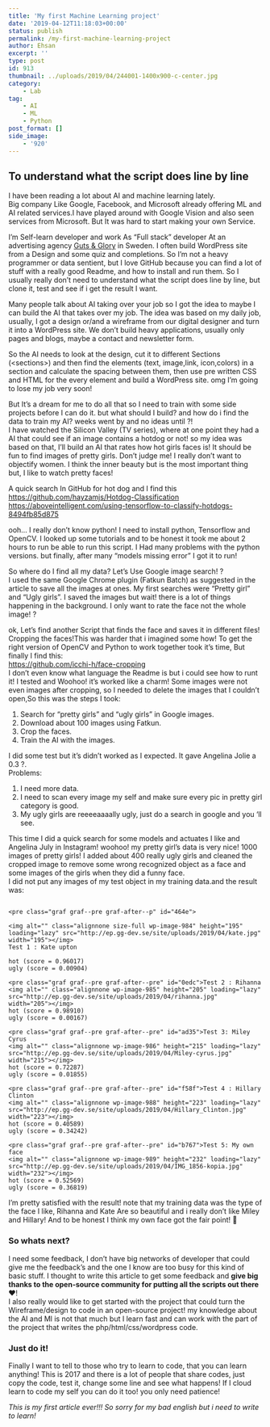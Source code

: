 ```yaml
---
title: 'My first Machine Learning project'
date: '2019-04-12T11:18:03+00:00'
status: publish
permalink: /my-first-machine-learning-project
author: Ehsan
excerpt: ''
type: post
id: 913
thumbnail: ../uploads/2019/04/244001-1400x900-c-center.jpg
category:
    - Lab
tag:
    - AI
    - ML
    - Python
post_format: []
side_image:
    - '920'
---
```

To understand what the script does line by line
-----------------------------------------------

I have been reading a lot about AI and machine learning lately.  
Big company Like Google, Facebook, and Microsoft already offering ML and AI related services.I have played around with Google Vision and also seen services from Microsoft. But It was hard to start making your own Service.

I’m Self-learn developer and work As “Full stack” developer At an advertising agency [Guts &amp; Glory](http://gutsglory.se/) in Sweden. I often build WordPress site from a Design and some quiz and completions. So I’m not a heavy programmer or data sentient, but I love GitHub because you can find a lot of stuff with a really good Readme, and how to install and run them. So I usually really don’t need to understand what the script does line by line, but clone it, test and see if i get the result I want.

Many people talk about AI taking over your job so I got the idea to maybe I can build the AI that takes over my job. The idea was based on my daily job, usually, I got a design or/and a wireframe from our digital designer and turn it into a WordPress site. We don’t build heavy applications, usually only pages and blogs, maybe a contact and newsletter form.

So the AI needs to look at the design, cut it to different Sections (&lt;sections&gt;) and then find the elements (text, image,link, icon,colors) in a section and calculate the spacing between them, then use pre written CSS and HTML for the every element and build a WordPress site. omg I’m going to lose my job very soon!

But It’s a dream for me to do all that so I need to train with some side projects before I can do it. but what should I build? and how do i find the data to train my AI? weeks went by and no ideas until ?!  
I have watched the Silicon Valley (TV series), where at one point they had a AI that could see if an image contains a hotdog or not! so my idea was based on that, I’ll build an AI that rates how hot girls faces is! It should be fun to find images of pretty girls. Don’t judge me! I really don’t want to objectify women. I think the inner beauty but is the most important thing but, I like to watch pretty faces!

A quick search In GitHub for hot dog and I find this  
<https://github.com/hayzamjs/Hotdog-Classification>  
<https://aboveintelligent.com/using-tensorflow-to-classify-hotdogs-8494fb85d875>

ooh… I really don’t know python! I need to install python, Tensorflow and OpenCV. I looked up some tutorials and to be honest it took me about 2 hours to run be able to run this script. I Had many problems with the python versions. but finally, after many “models missing error” I got it to run!

So where do I find all my data? Let’s Use Google image search! ?  
I used the same Google Chrome plugin (Fatkun Batch) as suggested in the article to save all the images at ones. My first searches were “Pretty girl” and “Ugly girls”. I saved the images but wait! there is a lot of things happening in the background. I only want to rate the face not the whole image! ?

ok, Let’s find another Script that finds the face and saves it in different files!  
Cropping the faces!This was harder that i imagined some how! To get the right version of OpenCV and Python to work together took it’s time, But finally I find this:  
<https://github.com/icchi-h/face-cropping>  
I don’t even know what language the Readme is but i could see how to runt it! I tested and Woohoo! it’s worked like a charm! Some images were not even images after cropping, so I needed to delete the images that I couldn’t open,So this was the steps I took:

1. Search for “pretty girls” and “ugly girls” in Google images.
2. Download about 100 images using Fatkun.
3. Crop the faces.
4. Train the AI with the images.

I did some test but it’s didn’t worked as I expected. It gave Angelina Jolie a 0.3 ?.  
Problems:

1. I need more data.
2. I need to scan every image my self and make sure every pic in pretty girl category is good.
3. My ugly girls are reeeeaaaally ugly, just do a search in google and you ‘ll see.

This time I did a quick search for some models and actuates I like and Angelina July in Instagram! woohoo! my pretty girl’s data is very nice! 1000 images of pretty girls! I added about 400 really ugly girls and cleaned the cropped image to remove some wrong recognized object as a face and some images of the girls when they did a funny face.  
I did not put any images of my test object in my training data.and the result was:

```
```

```
<pre class="graf graf--pre graf-after--p" id="464e">
```

```
<img alt="" class="alignnone size-full wp-image-984" height="195" loading="lazy" src="http://ep.gg-dev.se/site/uploads/2019/04/kate.jpg" width="195"></img>
Test 1 : Kate upton
```

```
hot (score = 0.96017)
ugly (score = 0.00904)
```

```
<pre class="graf graf--pre graf-after--pre" id="0edc">Test 2 : Rihanna
<img alt="" class="alignnone wp-image-985" height="205" loading="lazy" src="http://ep.gg-dev.se/site/uploads/2019/04/rihanna.jpg" width="205"></img>
hot (score = 0.98910)
ugly (score = 0.00167)
```

```
<pre class="graf graf--pre graf-after--pre" id="ad35">Test 3: Miley Cyrus
<img alt="" class="alignnone wp-image-986" height="215" loading="lazy" src="http://ep.gg-dev.se/site/uploads/2019/04/Miley-cyrus.jpg" width="215"></img>
hot (score = 0.72287)
ugly (score = 0.01855)
```

```
<pre class="graf graf--pre graf-after--pre" id="f58f">Test 4 : Hillary Clinton
<img alt="" class="alignnone wp-image-988" height="223" loading="lazy" src="http://ep.gg-dev.se/site/uploads/2019/04/Hillary_Clinton.jpg" width="223"></img>
hot (score = 0.40589)
ugly (score = 0.34242)
```

```
<pre class="graf graf--pre graf-after--pre" id="b767">Test 5: My own face
<img alt="" class="alignnone wp-image-989" height="232" loading="lazy" src="http://ep.gg-dev.se/site/uploads/2019/04/IMG_1856-kopia.jpg" width="232"></img>
hot (score = 0.52569)
ugly (score = 0.36819)
```

I’m pretty satisfied with the result! note that my training data was the type of the face I like, Rihanna and Kate Are so beautiful and i really don’t like Miley and Hillary! And to be honest I think my own face got the fair point! 🙂

### So whats next?

I need some feedback, I don’t have big networks of developer that could give me the feedback’s and the one I know are too busy for this kind of basic stuff. I thought to write this article to get some feedback and **give big thanks to the open-source community for putting all the scripts out there**❤️!  
I also really would like to get started with the project that could turn the Wireframe/design to code in an open-source project! my knowledge about the AI and Ml is not that much but I learn fast and can work with the part of the project that writes the php/html/css/wordpress code.

### Just do it!

Finally I want to tell to those who try to learn to code, that you can learn anything! This is 2017 and there is a lot of people that share codes, just copy the code, test it, change some line and see what happens! If I cloud learn to code my self you can do it too! you only need patience!

*This is my first article ever!!! So sorry for my bad english but i need to write to learn!*